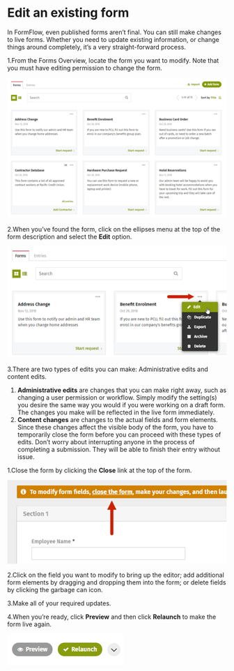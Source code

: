 # Edit an existing form



In FormFlow, even published forms aren’t final. You can still make changes to live forms. Whether you need to update existing information, or change things around completely, it’s a very straight-forward process.

1.From the Forms Overview, locate the form you want to modify. Note that you must have editing permission to change the form.

![](../../../.gitbook/assets/1%20%2842%29.png)

2.When you’ve found the form, click on the ellipses menu at the top of the form description and select the **Edit** option.

![](../../../.gitbook/assets/2%20%2877%29.png)

3.There are two types of edits you can make: Administrative edits and content edits.  


1. **Administrative edits** are changes that you can make right away, such as changing a user permission or workflow. Simply modify the setting\(s\) you desire the same way you would if you were working on a draft form. The changes you make will be reflected in the live form immediately.
2. **Content changes** are changes to the actual fields and form elements. Since these changes affect the visible body of the form, you have to temporarily close the form before you can proceed with these types of edits. Don’t worry about interrupting anyone in the process of completing a submission. They will be able to finish their entry without issue.

1.Close the form by clicking the **Close** link at the top of the form.  


![](../../../.gitbook/assets/3%20%2839%29.png)



2.Click on the field you want to modify to bring up the editor; add additional form elements by dragging and dropping them into the form; or delete fields by clicking the garbage can icon.

3.Make all of your required updates.

4.When you’re ready, click **Preview** and then click **Relaunch** to make the form live again.

![](../../../.gitbook/assets/4%20%2832%29.png)

